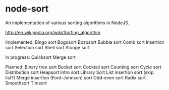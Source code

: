 node-sort
=========

An implementation of various sorting algorithms in NodeJS.

http://en.wikipedia.org/wiki/Sorting_algorithm

Implemented:
    Bingo sort
    Bogosort
    Bozosort
    Bubble sort
    Comb sort
    Insertion sort
    Selection sort
    Shell sort
    Stooge sort

In progress:
    Quicksort
    Merge sort

Planned:
    Binary tree sort
    Bucket sort
    Cocktail sort
    Counting sort
    Cycle sort
    Distribution sort
    Heapsort
    Intro sort
    Library Sort
    List insertion sort (skip list?)
    Merge insertion (Ford-Johnson) sort
    Odd-even sort
    Radix sort
    Smoothsort
    Timsort
